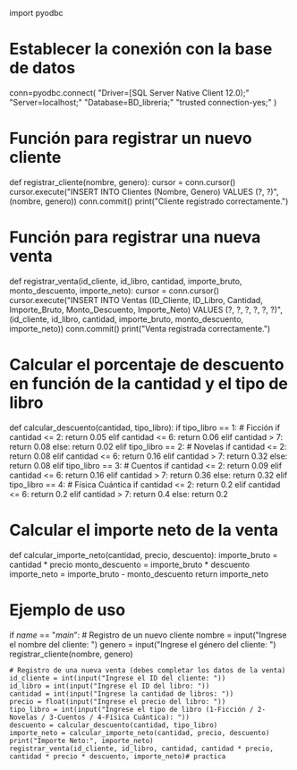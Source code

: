 import pyodbc

# Establecer la conexión con la base de datos
conn=pyodbc.connect(
"Driver=[SQL Server Native Client 12.0);"
"Server=localhost;"
"Database=BD_libreria;"
"trusted connection-yes;"
)
# Función para registrar un nuevo cliente
def registrar_cliente(nombre, genero):
    cursor = conn.cursor()
    cursor.execute("INSERT INTO Clientes (Nombre, Genero) VALUES (?, ?)", (nombre, genero))
    conn.commit()
    print("Cliente registrado correctamente.")

# Función para registrar una nueva venta
def registrar_venta(id_cliente, id_libro, cantidad, importe_bruto, monto_descuento, importe_neto):
    cursor = conn.cursor()
    cursor.execute("INSERT INTO Ventas (ID_Cliente, ID_Libro, Cantidad, Importe_Bruto, Monto_Descuento, Importe_Neto) VALUES (?, ?, ?, ?, ?, ?)",
                   (id_cliente, id_libro, cantidad, importe_bruto, monto_descuento, importe_neto))
    conn.commit()
    print("Venta registrada correctamente.")

# Calcular el porcentaje de descuento en función de la cantidad y el tipo de libro
def calcular_descuento(cantidad, tipo_libro):
    if tipo_libro == 1:  # Ficción
        if cantidad <= 2:
            return 0.05
        elif cantidad <= 6:
            return 0.06
        elif cantidad > 7:
            return 0.08
        else:
            return 0.02
    elif tipo_libro == 2:  # Novelas
        if cantidad <= 2:
            return 0.08
        elif cantidad <= 6:
            return 0.16
        elif cantidad > 7:
            return 0.32
        else:
            return 0.08
    elif tipo_libro == 3:  # Cuentos
        if cantidad <= 2:
            return 0.09
        elif cantidad <= 6:
            return 0.16
        elif cantidad > 7:
            return 0.36
        else:
            return 0.32
    elif tipo_libro == 4:  # Física Cuántica
        if cantidad <= 2:
            return 0.2
        elif cantidad <= 6:
            return 0.2
        elif cantidad > 7:
            return 0.4
        else:
            return 0.2

# Calcular el importe neto de la venta
def calcular_importe_neto(cantidad, precio, descuento):
    importe_bruto = cantidad * precio
    monto_descuento = importe_bruto * descuento
    importe_neto = importe_bruto - monto_descuento
    return importe_neto

# Ejemplo de uso
if _name_ == "_main_":
    # Registro de un nuevo cliente
    nombre = input("Ingrese el nombre del cliente: ")
    genero = input("Ingrese el género del cliente: ")
    registrar_cliente(nombre, genero)

    # Registro de una nueva venta (debes completar los datos de la venta)
    id_cliente = int(input("Ingrese el ID del cliente: "))
    id_libro = int(input("Ingrese el ID del libro: "))
    cantidad = int(input("Ingrese la cantidad de libros: "))
    precio = float(input("Ingrese el precio del libro: "))
    tipo_libro = int(input("Ingrese el tipo de libro (1-Ficción / 2-Novelas / 3-Cuentos / 4-Física Cuántica): "))
    descuento = calcular_descuento(cantidad, tipo_libro)
    importe_neto = calcular_importe_neto(cantidad, precio, descuento)
    print("Importe Neto:", importe_neto)
    registrar_venta(id_cliente, id_libro, cantidad, cantidad * precio, cantidad * precio * descuento, importe_neto)# practica
